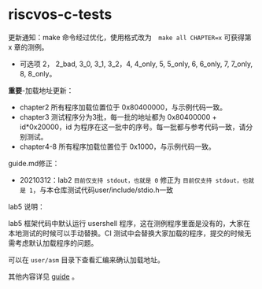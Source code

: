 # riscvos-c-tests

更新通知：make 命令经过优化，使用格式改为　`make all CHAPTER=x` 可获得第 x 章的测例。

* 可选项 2， 2_bad, 3_0, 3_1, 3_2，4, 4_only, 5, 5_only, 6, 6_only, 7, 7_only, 8, 8_only。

**重要**-加载地址更新： 
  * chapter2 所有程序加载位置位于 0x80400000，与示例代码一致。
  * chapter3 测试程序分为3批，每一批的地址都为 0x80400000 + id*0x20000，id 为程序在这一批中的序号。每一批都与参考代码一致，请分别测试。
  * chapter4-8 所有程序加载位置位于 0x1000，与示例代码一致。

guide.md修正：
  *  20210312：lab2 ```目前仅支持 stdout，也就是 0``` 修正为 ```目前仅支持 stdout，也就是 1```，与本仓库测试代码user/include/stdio.h一致

lab5 说明：

lab5 框架代码中默认运行 usershell 程序，这在测例程序里面是没有的，大家在本地测试的时候可以手动替换。CI 测试中会替换大家加载的程序，提交的时候无需考虑默认加载程序的问题。

可以在 `user/asm` 目录下查看汇编来确认加载地址。

其他内容详见 [guide](./guide.md) 。

